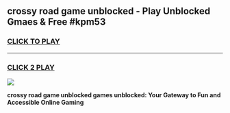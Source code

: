 
## crossy road game unblocked - Play Unblocked Gmaes & Free #kpm53
<h3>
<a href="https://premium.freeplayer.one?title=crossy_road_game_unblocked&ref=01M">CLICK TO PLAY</a></h3>
<hr>

<h3>
<a href="https://premium.freeplayer.one?title=crossy_road_game_unblocked&ref=01M">CLICK 2 PLAY</a>
  
</h3>

<a href="https://premium.freeplayer.one?title=crossy_road_game_unblocked&ref=01M"><img src="https://clearcache.store/games.png"></a>


**crossy road game unblocked games unblocked: Your Gateway to Fun and Accessible Online Gaming**
